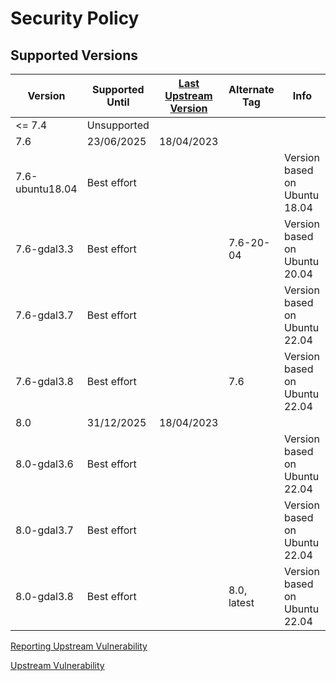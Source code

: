 # Security Policy

## Supported Versions

| Version         | Supported Until | [Last Upstream Version](https://mapserver.org/) | Alternate Tag | Info                          |
| --------------- | --------------- | ----------------------------------------------- | ------------- | ----------------------------- |
| <= 7.4          | Unsupported     |                                                 |               |                               |
| 7.6             | 23/06/2025      | 18/04/2023                                      |               |                               |
| 7.6-ubuntu18.04 | Best effort     |                                                 |               | Version based on Ubuntu 18.04 |
| 7.6-gdal3.3     | Best effort     |                                                 | 7.6-20-04     | Version based on Ubuntu 20.04 |
| 7.6-gdal3.7     | Best effort     |                                                 |               | Version based on Ubuntu 22.04 |
| 7.6-gdal3.8     | Best effort     |                                                 | 7.6           | Version based on Ubuntu 22.04 |
| 8.0             | 31/12/2025      | 18/04/2023                                      |               |                               |
| 8.0-gdal3.6     | Best effort     |                                                 |               | Version based on Ubuntu 22.04 |
| 8.0-gdal3.7     | Best effort     |                                                 |               | Version based on Ubuntu 22.04 |
| 8.0-gdal3.8     | Best effort     |                                                 | 8.0, latest   | Version based on Ubuntu 22.04 |

[Reporting Upstream Vulnerability](https://www.mapserver.org/development/bugs.html?highlight=security)

[Upstream Vulnerability](https://www.cvedetails.com/product/17181/UMN-Mapserver.html)
